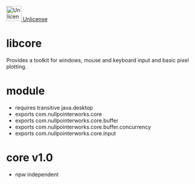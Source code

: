 <a target="_blank" href="https://unlicense.org"><img src="https://unlicense.org/pd-icon.png" alt="Unlicense" width="40"/> Unlicense</a>

# libcore
Provides a toolkit for windows, mouse and keyboard input and basic pixel plotting.

# module
* requires transitive java.desktop
* exports com.nullpointerworks.core
* exports com.nullpointerworks.core.buffer
* exports com.nullpointerworks.core.buffer.concurrency
* exports com.nullpointerworks.core.input

# core v1.0
* npw independent
